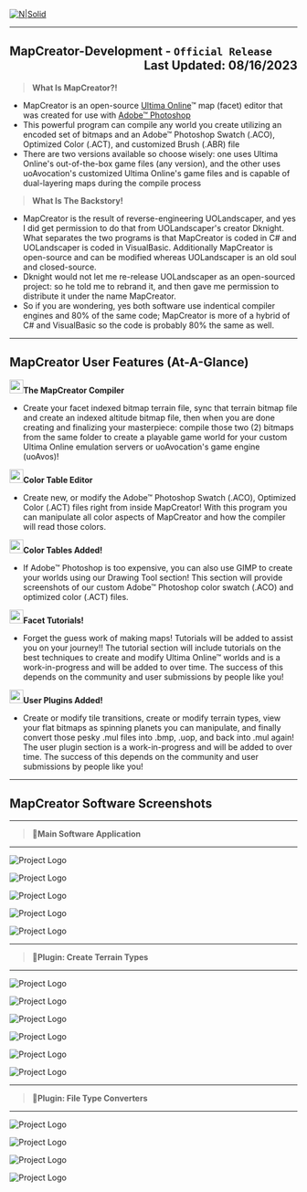 [![N|Solid](http://www.uoavocation.net/portal/site_image/logos/logo_0001a.png)](http://www.uoavocation.net)
***
## MapCreator-Development - `Official Release` <div align="Right">Last Updated: 08/16/2023</div>

>**What Is MapCreator?!**

-   MapCreator is an open-source [Ultima Online](http://www.uo.com/)™ map (facet) editor that was created for use with [Adobe™ Photoshop]([http://www.uo.com/](https://www.adobe.com/products/photoshop.html))
-   This powerful program can compile any world you create utilizing an encoded set of bitmaps and an Adobe™ Photoshop Swatch (.ACO), Optimized Color (.ACT), and customized Brush (.ABR) file
-   There are two versions available so choose wisely: one uses Ultima Online's out-of-the-box game files (any version), and the other uses uoAvocation's customized Ultima Online's game files and is capable of dual-layering maps during the compile process
   
>**What Is The Backstory!**

- MapCreator is the result of reverse-engineering UOLandscaper, and yes I did get permission to do that from UOLandscaper's creator Dknight. What separates the two programs is that MapCreator is coded in C# and UOLandscaper is coded in VisualBasic. Additionally MapCreator is open-source and can be modified whereas UOLandscaper is an old soul and closed-source.
- Dknight would not let me re-release UOLandscaper as an open-sourced project: so he told me to rebrand it, and then gave me permission to distribute it under the name MapCreator.
- So if you are wondering, yes both software use indentical compiler engines and 80% of the same code; MapCreator is more of a hybrid of C# and VisualBasic so the code is probably 80% the same as well.

***

## MapCreator User Features (At-A-Glance)

<img src="http://www.uoavocation.net/portal/site_image/github/checkmark.png" width="24" height="24">**The MapCreator Compiler**
- Create your facet indexed bitmap terrain file, sync that terrain bitmap file and create an indexed altitude bitmap file, then when you are done creating and finalizing your masterpiece: compile those two (2) bitmaps from the same folder to create a playable game world for your custom Ultima Online emulation servers or uoAvocation's game engine (uoAvos)!

<img src="http://www.uoavocation.net/portal/site_image/github/checkmark.png" width="24" height="24">**Color Table Editor**
- Create new, or modify the Adobe™ Photoshop Swatch (.ACO), Optimized Color (.ACT) files right from inside MapCreator! With this program you can manipulate all color aspects of MapCreator and how the compiler will read those colors.

<img src="http://www.uoavocation.net/portal/site_image/github/checkmark.png" width="24" height="24">**Color Tables Added!**
- If Adobe™ Photoshop is too expensive, you can also use GIMP to create your worlds using our Drawing Tool section! This section will provide screenshots of our custom Adobe™ Photoshop color swatch (.ACO) and optimized color (.ACT) files.

<img src="http://www.uoavocation.net/portal/site_image/github/checkmark.png" width="24" height="24">**Facet Tutorials!**
- Forget the guess work of making maps! Tutorials will be added to assist you on your journey!! The tutorial section will include tutorials on the best techniques to create and modify Ultima Online™ worlds and is a work-in-progress and will be added to over time. The success of this depends on the community and user submissions by people like you!

<img src="http://www.uoavocation.net/portal/site_image/github/checkmark.png" width="24" height="24">**User Plugins Added!**
- Create or modify tile transitions, create or modify terrain types, view your flat bitmaps as spinning planets you can manipulate, and finally convert those pesky .mul files into .bmp, .uop, and back into .mul again! The user plugin section is a work-in-progress and will be added to over time. The success of this depends on the community and user submissions by people like you!

***

## MapCreator Software Screenshots

------------------
>📌**Main Software Application**
------------------

![Project Logo](https://www.uoavocation.net/screenshots/MapCreator/0.png)

![Project Logo](https://www.uoavocation.net/screenshots/MapCreator/1.png)

![Project Logo](https://www.uoavocation.net/screenshots/MapCreator/2.png)

![Project Logo](https://www.uoavocation.net/screenshots/MapCreator/3.png)

![Project Logo](https://www.uoavocation.net/screenshots/MapCreator/4.png)

------------------
>📌**Plugin: Create Terrain Types**
------------------

![Project Logo](https://www.uoavocation.net/screenshots/MapCreator/Plugins/002.png)

![Project Logo](https://www.uoavocation.net/screenshots/MapCreator/Plugins/002a.png)

![Project Logo](https://www.uoavocation.net/screenshots/MapCreator/Plugins/002b.png)

![Project Logo](https://www.uoavocation.net/screenshots/MapCreator/Plugins/002c.png)

![Project Logo](https://www.uoavocation.net/screenshots/MapCreator/Plugins/002d.png)

![Project Logo](https://www.uoavocation.net/screenshots/MapCreator/Plugins/002e.png)

------------------
>📌**Plugin: File Type Converters**
------------------

![Project Logo](https://www.uoavocation.net/screenshots/MapCreator/Plugins/004.png)

![Project Logo](https://www.uoavocation.net/screenshots/MapCreator/Plugins/004a.png)

![Project Logo](https://www.uoavocation.net/screenshots/MapCreator/Plugins/004b.png)

![Project Logo](https://www.uoavocation.net/screenshots/MapCreator/Plugins/004c.png)


